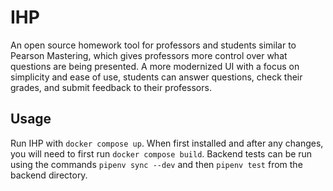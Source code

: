# IHP
An open source homework tool for professors and students similar to Pearson Mastering, which gives professors more control over what questions are being presented. A more modernized UI with a focus on simplicity and ease of use, students can answer questions, check their grades, and submit feedback to their professors.

## Usage

Run IHP with `docker compose up`. When first installed and after any changes, you will need to first run `docker compose build`.
Backend tests can be run using the commands `pipenv sync --dev` and then `pipenv test` from the backend directory. 
